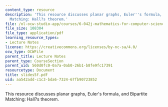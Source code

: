```yaml
---
content_type: resource
description: 'This resource discusses planar graphs, Euler''s formula, and Bipartite
  Matching: Hall?s theorem.'
file: /ol-ocw-studio-app/courses/6-042j-mathematics-for-computer-science-fall-2005/aa542addc1c3bda6732467fb90723852_slides5f.pdf
file_size: 108304
file_type: application/pdf
learning_resource_types:
- Lecture Notes
license: https://creativecommons.org/licenses/by-nc-sa/4.0/
ocw_type: OCWFile
parent_title: Lecture Notes
parent_type: CourseSection
parent_uid: 560d0fc0-0a7a-0ab0-26b1-b8fe9fc17391
resourcetype: Document
title: slides5f.pdf
uid: aa542add-c1c3-bda6-7324-67fb90723852
---
```

This resource discusses planar graphs, Euler's formula, and Bipartite Matching: Hall?s theorem.